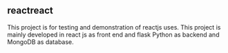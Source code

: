 reactreact
-----------

This project is for testing and demonstration of reactjs uses. This project is mainly developed in react js as front
end and flask Python as backend and MongoDB as database.


